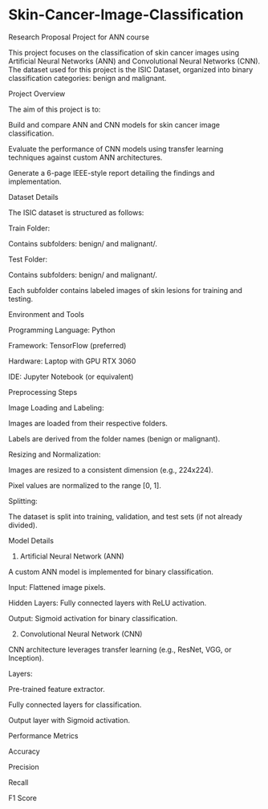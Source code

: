 # Skin-Cancer-Image-Classification
Research Proposal Project for ANN course

This project focuses on the classification of skin cancer images using Artificial Neural Networks (ANN) and Convolutional Neural Networks (CNN). The dataset used for this project is the ISIC Dataset, organized into binary classification categories: benign and malignant.

Project Overview

The aim of this project is to:

Build and compare ANN and CNN models for skin cancer image classification.

Evaluate the performance of CNN models using transfer learning techniques against custom ANN architectures.

Generate a 6-page IEEE-style report detailing the findings and implementation.

Dataset Details

The ISIC dataset is structured as follows:

Train Folder:

Contains subfolders: benign/ and malignant/.

Test Folder:

Contains subfolders: benign/ and malignant/.

Each subfolder contains labeled images of skin lesions for training and testing.

Environment and Tools

Programming Language: Python

Framework: TensorFlow (preferred)

Hardware: Laptop with GPU RTX 3060

IDE: Jupyter Notebook (or equivalent)

Preprocessing Steps

Image Loading and Labeling:

Images are loaded from their respective folders.

Labels are derived from the folder names (benign or malignant).


Resizing and Normalization:

Images are resized to a consistent dimension (e.g., 224x224).

Pixel values are normalized to the range [0, 1].

Splitting:

The dataset is split into training, validation, and test sets (if not already divided).

Model Details

1. Artificial Neural Network (ANN)

A custom ANN model is implemented for binary classification.

Input: Flattened image pixels.

Hidden Layers: Fully connected layers with ReLU activation.

Output: Sigmoid activation for binary classification.

2. Convolutional Neural Network (CNN)

CNN architecture leverages transfer learning (e.g., ResNet, VGG, or Inception).

Layers:

Pre-trained feature extractor.

Fully connected layers for classification.

Output layer with Sigmoid activation.

Performance Metrics

Accuracy

Precision

Recall

F1 Score


